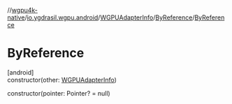 //[wgpu4k-native](../../../../index.md)/[io.ygdrasil.wgpu.android](../../index.md)/[WGPUAdapterInfo](../index.md)/[ByReference](index.md)/[ByReference](-by-reference.md)

# ByReference

[android]\
constructor(other: [WGPUAdapterInfo](../index.md))

constructor(pointer: Pointer? = null)